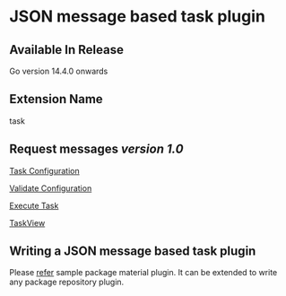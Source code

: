 # JSON message based task plugin

## Available In Release

Go version 14.4.0  onwards

## Extension Name

task

## Request messages ***version 1.0***
                                     
[Task Configuration](version_1_0/configuration.md)

[Validate Configuration](version_1_0/validate.md)

[Execute Task](version_1_0/execute.md)

[TaskView](version_1_0/view.md)

## Writing a JSON message based task plugin

Please [refer](https://github.com/gocd/sample-plugins/tree/master/curl-plugin) sample package material plugin. It can be extended to write any package repository plugin.

